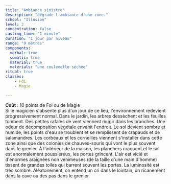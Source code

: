 ```yaml
---
title: "Ambiance sinistre"
description: "dégrade l'ambiance d'une zone."
school: "Illusion"
level: 2
concentration: false
casting_time: "1 minute"
duration: "1 jour par niveau"
range: "9 mètres"
components:
  verbal: true
  somatic: true
  material: true
  materials: "une coulemelle séchée"
ritual: true
classes:
    - Foi
    - Magie

---
```

**Coût** : 10 points de Foi ou de Magie  
Si le magicien s'absente plus d'un jour de ce lieu, l'environnement redevient progressivement normal. Dans le jardin, les arbres dessèchent et les feuilles tombent. Des petites rafales de vent viennent mugir dans les branches.
Une odeur de décomposition végétale envahit l'endroit. Le sol devient sombre et humide, les points d'eau se troublent et se remplissent de crapauds et de salamandres. Les corbeaux et les corneilles viennent s'installer dans cette zone ainsi que des colonies de chauves-souris qui vont le plus souvent dans le grenier. À l'intérieur de la maison, les planchers craquent et le sol est anormalement poussiéreux, les portes grincent. L'air est vicié et d'énormes araignées non venimeuses (de la taille d'une main d'homme) tissent de grandes toiles qui barrent souvent les portes. La luminosité est très sombre. Aléatoirement, on entend un cri dans le lointain, un ricanement dans la cave ou des pas dans le grenier.
